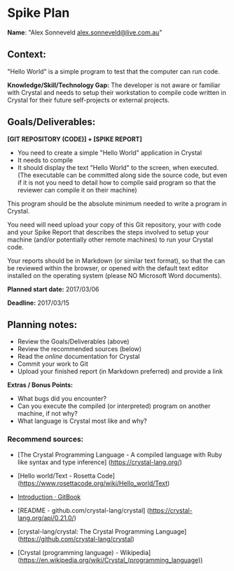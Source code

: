 Spike Plan
==============

**Name**: "Alex Sonneveld <alex.sonneveld@live.com.au>"

## Context:
"Hello World" is a simple program to test that the computer can run code.

**Knowledge/Skill/Technology Gap:**
The developer is not aware or familiar with Crystal and needs to setup their
workstation to compile code written in Crystal for their future self-projects or
external projects.

## Goals/Deliverables:
**[GIT REPOSITORY (CODE)] + [SPIKE REPORT]**

- You need to create a simple "Hello World" application in Crystal
- It needs to compile
- It should display the text "Hello World" to the screen, when executed.
  (The executable can be committed along side the source code, but even if it is
  not you need to detail how to compile said program so that the reviewer can
  compile it on their machine)

This program should be the absolute minimum needed to write a program in
Crystal.

You need will need upload your copy of this Git repository, your with code and
your Spike Report that describes the steps involved to setup your machine
(and/or potentially other remote machines) to run your Crystal code.

Your reports should be in Markdown (or similar text format), so that the can be
reviewed within the browser, or opened with the default text editor installed on
the operating system (please NO Microsoft Word documents).

**Planned start date:**  2017/03/06

**Deadline:**  2017/03/15

## Planning notes:
- Review the Goals/Deliverables (above)
- Review the recommended sources (below)
- Read the _online_ documentation for Crystal
- Commit your work to Git
- Upload your finished report (in Markdown preferred) and provide a link

**Extras / Bonus Points:**

- What bugs did you encounter?
- Can you execute the compiled (or interpreted) program on another machine, if
  not why?
- What language is Crystal most like and why?

### Recommend sources:
- [The Crystal Programming Language - A compiled language with Ruby like syntax
  and type inference]
  (https://crystal-lang.org/)

- [Hello world/Text - Rosetta Code]
  (https://www.rosettacode.org/wiki/Hello_world/Text)

- [Introduction · GitBook](https://crystal-lang.org/docs/)

- [README - github.com/crystal-lang/crystal]
  (https://crystal-lang.org/api/0.21.0/)

- [crystal-lang/crystal: The Crystal Programming Language]
  (https://github.com/crystal-lang/crystal)

- [Crystal (programming language) - Wikipedia]
  (https://en.wikipedia.org/wiki/Crystal_(programming_language))
